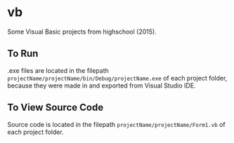 # vb
Some Visual Basic projects from highschool (2015).

## To Run
.exe files are located in the filepath `projectName/projectName/bin/Debug/projectName.exe` of each project folder, because they were made in and exported from Visual Studio IDE.

## To View Source Code
Source code is located in the filepath `projectName/projectName/Form1.vb` of each project folder.

